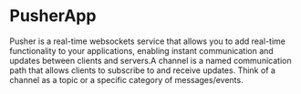 # PusherApp
  Pusher is a real-time websockets service that allows you to add real-time functionality to your applications, enabling instant communication and updates between clients and servers.A channel is a named communication path that allows clients to subscribe to and receive updates. Think of a channel as a topic or a specific category of messages/events.
